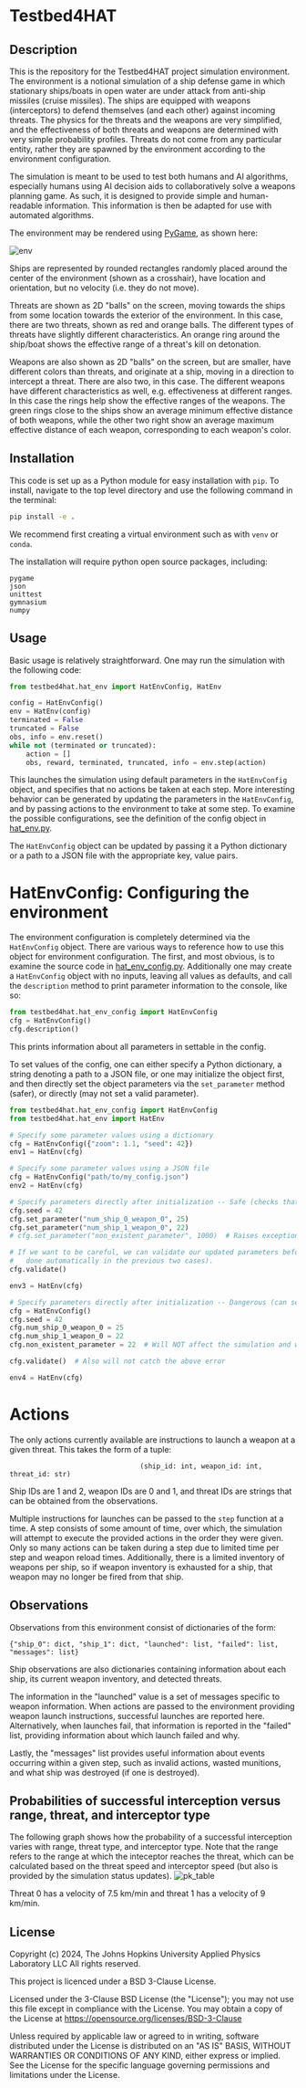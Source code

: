 # Testbed4HAT

## Description
This is the repository for the Testbed4HAT project simulation environment. The environment is a notional 
simulation of a ship defense game in which stationary 
ships/boats in open water are under attack from anti-ship missiles (cruise missiles). The ships are equipped with weapons 
(interceptors) 
to defend themselves (and each other) against incoming threats. The physics for the threats and the weapons are very 
simplified, and the effectiveness of both threats and weapons are determined with very simple probability profiles. 
Threats do not come 
from any particular entity, rather they are spawned by the environment according to the environment configuration.

The simulation is meant to be used to test both humans and AI algorithms, especially humans using AI decision aids to 
collaboratively solve a weapons planning game. As such, it is designed to provide simple and human-readable 
information. This information is then be adapted for use with automated algorithms. 

The environment may be rendered using [PyGame](https://www.pygame.org/news), as shown here:

![env](env_example.png)

Ships are represented by rounded rectangles randomly placed around the center of the environment (shown as a crosshair),
have location and orientation, but no velocity (i.e. they do not move). 

Threats are shown as 2D "balls" on the screen, moving towards the ships from some location towards the exterior of
the environment. In this case, there are two threats, shown as red and orange balls. The different types of threats 
have slightly different characteristics. An orange ring around the ship/boat shows the effective range of a threat's
kill on detonation. 

Weapons are also shown as 2D "balls" on the screen, but are smaller, have different colors than threats, and originate
at a ship, moving in a direction to intercept a threat. There are also two, in this case. The different weapons have 
different characteristics as well, e.g. effectiveness at different ranges. In this case the rings help show the 
effective ranges of the weapons. The green rings close to the ships show an average minimum effective distance of both
weapons, while the other two right show an average maximum effective distance of each weapon, corresponding to each
weapon's color. 

## Installation
This code is set up as a Python module for easy installation with `pip`. To install, navigate to the top level directory
and use the following command in the terminal:

```bash
pip install -e .
```

We recommend first creating a virtual environment such as with `venv` or `conda`. 

The installation will require python open source packages, including:
```
pygame
json
unittest
gymnasium
numpy
```

## Usage
Basic usage is relatively straightforward. One may run the simulation with the following code:

```python
from testbed4hat.hat_env import HatEnvConfig, HatEnv

config = HatEnvConfig()
env = HatEnv(config)
terminated = False
truncated = False
obs, info = env.reset()
while not (terminated or truncated):
    action = []
    obs, reward, terminated, truncated, info = env.step(action)
```

This launches the simulation using default parameters in the `HatEnvConfig` object, and specifies that no actions be 
taken at each step. More interesting behavior can be generated by updating the parameters in the `HatEnvConfig`, and by
passing actions to the environment to take at some step. To examine the possible configurations, see the 
definition of the config object in [hat_env.py](testbed4hat/hat_env.py). 

The `HatEnvConfig` object can be updated by passing it a Python dictionary or a path to a JSON file with the appropriate
key, value pairs. 

# HatEnvConfig: Configuring the environment

The environment configuration is completely determined via the `HatEnvConfig` object. There are various ways to 
reference how to use this object for environment configuration. The first, and most obvious, is to examine the source 
code in [hat_env_config.py](testbed4hat/hat_env_config.py). Additionally one may create a `HatEnvConfig` object with no
inputs, leaving all values as defaults, and call the `description` method to print parameter information to the console,
like so:

```python
from testbed4hat.hat_env_config import HatEnvConfig
cfg = HatEnvConfig()
cfg.description()
```

This prints information about all parameters in settable in the config. 

To set values of the config, one can either specify a Python dictionary, a string denoting a path to a JSON file, or
one may initialize the object first, and then directly set the object parameters via the `set_parameter` method (safer),
or directly (may not set a valid parameter). 

```python
from testbed4hat.hat_env_config import HatEnvConfig
from testbed4hat.hat_env import HatEnv

# Specify some parameter values using a dictionary
cfg = HatEnvConfig({"zoom": 1.1, "seed": 42})
env1 = HatEnv(cfg)

# Specify some parameter values using a JSON file 
cfg = HatEnvConfig("path/to/my_config.json")
env2 = HatEnv(cfg)

# Specify parameters directly after initialization -- Safe (checks that the parameter is valid in the config)
cfg.seed = 42
cfg.set_parameter("num_ship_0_weapon_0", 25)
cfg.set_parameter("num_ship_1_weapon_0", 22)
# cfg.set_parameter("non_existent_parameter", 1000)  # Raises exception because the parameter is not part of the config!

# If we want to be careful, we can validate our updated parameters before passing the config to the environment (this is
#   done automatically in the previous two cases). 
cfg.validate()

env3 = HatEnv(cfg)

# Specify parameters directly after initialization -- Dangerous (can set an invalid parameter and have no warning)
cfg = HatEnvConfig()
cfg.seed = 42
cfg.num_ship_0_weapon_0 = 25
cfg.num_ship_1_weapon_0 = 22
cfg.non_existent_parameter = 22  # Will NOT affect the simulation and will NOT raise any errors or warnings!

cfg.validate()  # Also will not catch the above error

env4 = HatEnv(cfg)
```


# Actions


The only actions currently available are instructions to launch a weapon at a given threat. This takes the form of a
tuple: 

                                    (ship_id: int, weapon_id: int, threat_id: str)

Ship IDs are 1 and 2, weapon IDs are 0 and 1, and threat IDs are strings that can be obtained from the observations. 

Multiple instructions for launches can be passed to the `step` function at a time. A step consists of some amount of
time, over which, the simulation will attempt to execute the provided actions in the order they were given. Only so
many actions can be taken during a step due to limited time per step and weapon reload times. Additionally, there is a
limited inventory of weapons per ship, so if weapon inventory is exhausted for a ship, that weapon may no longer be 
fired from that ship.

## Observations


Observations from this environment consist of dictionaries of the form:

```
{"ship_0": dict, "ship_1": dict, "launched": list, "failed": list, "messages": list}
```

Ship observations are also dictionaries containing information about each ship, its current weapon inventory, and 
detected threats.

The information in the "launched" value is a set of messages specific to weapon information. When actions are passed
to the environment providing weapon launch instructions, successful launches are reported here. Alternatively, when
launches fail, that information is reported in the "failed" list, providing information about which launch failed and
why.

Lastly, the "messages" list provides useful information about events occurring within a given step, such as invalid 
actions, wasted munitions, and what ship was destroyed (if one is destroyed). 

## Probabilities of successful interception versus range, threat, and interceptor type

The following graph shows how the probability of a successful interception varies with range, threat type, and interceptor type. Note that the range refers to the range at which the inteceptor reaches the threat, which can be calculated based on the threat speed and interceptor speed (but also is provided by the simulation status updates).
![pk_table](https://github.com/user-attachments/assets/b0b547f2-cf7a-4901-a9f4-326efba19849)

Threat 0 has a velocity of 7.5 km/min and threat 1 has a velocity of 9 km/min. 

## License

Copyright (c) 2024, The Johns Hopkins University Applied Physics Laboratory LLC
All rights reserved.

This project is licenced under a BSD 3-Clause License.

Licensed under the 3-Clause BSD License (the "License");
you may not use this file except in compliance with the License.
You may obtain a copy of the License at
https://opensource.org/licenses/BSD-3-Clause

Unless required by applicable law or agreed to in writing, software
distributed under the License is distributed on an "AS IS" BASIS,
WITHOUT WARRANTIES OR CONDITIONS OF ANY KIND, either express or implied.
See the License for the specific language governing permissions and
limitations under the License.
